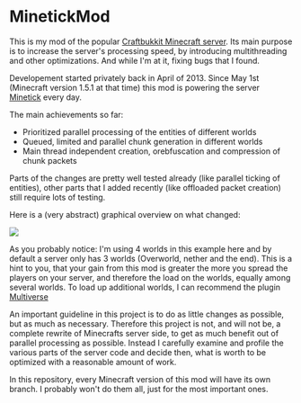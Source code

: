 MinetickMod
===========

This is my mod of the popular [Craftbukkit Minecraft server](https://github.com/Bukkit/CraftBukkit).
Its main purpose is to increase the server's processing speed, by introducing multithreading and other optimizations. And while I'm at it, fixing bugs that I found. 

Developement started privately back in April of 2013. Since May 1st (Minecraft version 1.5.1 at that time) this mod is powering the server [Minetick](www.minetick.de) every day.

The main achievements so far:

- Prioritized parallel processing of the entities of different worlds
- Queued, limited and parallel chunk generation in different worlds
- Main thread independent creation, orebfuscation and compression of chunk packets

Parts of the changes are pretty well tested already (like parallel ticking of entities), other parts that I added recently (like offloaded packet creation) still require lots of testing. 

Here is a (very abstract) graphical overview on what changed:

![](https://raw.github.com/wiki/Poweruser/MinetickMod/MinetickMod_Dez2013_1stRelease_EN.png)


As you probably notice: I'm using 4 worlds in this example here and by default a server only has 3 worlds (Overworld, nether and the end). This is a hint to you, that your gain from this mod is greater the more you spread the players on your server, and therefore the load on the worlds, equally among several worlds.
To load up additional worlds, I can recommend the plugin [Multiverse](http://dev.bukkit.org/bukkit-plugins/multiverse-core/)

An important guideline in this project is to do as little changes as possible, but as much as necessary.
Therefore this project is not, and will not be, a complete rewrite of Minecrafts server side, to get as much benefit out of parallel processing as possible. Instead I carefully examine and profile the various parts of the server code and decide then, what is worth to be optimized with a reasonable amount of work.

In this repository, every Minecraft version of this mod will have its own branch. I probably won't do them all, just for the most important ones.
